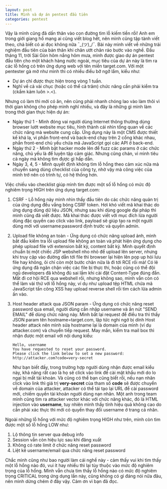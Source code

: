 ```yaml
---
layout: post
title: Mình và dự án pentest đầu tiên
categories: pentest
---
```

Vậy là mình cũng đã dấn thân vào con đường tìm lỗ kiếm tiền rồi! Anh em trong giới giang hồ mạng ai cũng viết blog hết, nên mình cũng tập tành viết theo, chả biết có ai đọc không nữa ¯\_(ツ)_/¯. Bài này mình viết về những trải nghiệm đầu tiên của bản thân khi chân ướt chân ráo bước vào nghề. Đầu tháng 11, trời Sài Gòn hôm nắng hôm mưa, mình được giao dự án pentest đầu tiên cho một khách hàng nước ngoài, mục tiêu của dự án này là tìm ra các lỗ hổng có trên ứng dụng web với tên miền target.com. Với một pentester gà mờ như mình thì có nhiều điều bỡ ngỡ lắm, kiểu như:
* Dự án chỉ được thực hiện trong vòng 1 tuần.
* Nghĩ về cả vài chục (hoặc có thể cả trăm) chức năng cần phải kiểm tra (ckầm kảm luôn >.<).

Nhưng có làm thì mới có ăn, nên cũng phải nhanh chóng lao vào làm thôi vì thời gian không cho phép mình nghĩ nhiều, và đây là những gì mình làm trong thời gian thực hiện dự án:
* Ngày thứ 1 - Mình đóng vai người dùng Internet thông thường dùng browser lướt website mục tiêu, hình thành cái nhìn tổng quan về các chức năng mà website cung cấp. Ứng dụng này là một CMS được thiết kế khá lạ, vì phần front-end và back-end chạy trên 2 cổng khác nhau, phần front-end chủ yếu chứa mã JavaScript gọi các API ở back-end.
* Ngày thứ 2 - Mình bật hacker mode lên để fuzz các params ở các chức năng, chủ yếu là để luyện tập cảm giác. Nhưng cũng chán, vì mình tiêu cả ngày mà không tìm được gì hấp dẫn.
* Ngày 3, 4, 5 - Mình quyết định không tìm lỗ hổng theo cảm xúc nữa mà chuyển sang dùng checklist của công ty, nhờ vậy mà công việc của mình trở nên có trình tự, có hệ thống hơn.

Việc chiếu vào checklist giúp mình tìm được một số lỗ hổng có mức độ nghiêm trọng HIGH trên ứng dụng target.com:
1. CSRF - Lỗ hổng này mình nhìn thấy đầu tiên do các chức năng quản trị của ứng dụng đều vắng bóng CSRF token. Hơi khó viết mã khai thác do ứng dụng dùng dữ liệu JSON, nhưng sau khi dùng google đại pháp thì mình cũng đã viết được. Mã khai thác được viết với mục đích lừa người dùng đặc quyền cao click vào link, payload sẽ giúp tạo ra một người dùng mới với username:password định trước và quyền admin.
1. Upload file không an toàn - Ứng dụng có chức năng upload ảnh, mình bắt đầu kiểm tra lỗi upload file không an toàn và phát hiện ứng dụng cho phép upload file với extension bất kỳ, content bất kỳ. Mình quyết định chuẩn bị một chiếc JSP webshell nho nhỏ để upload lên server, nhưng khi truy cập vào đường dẫn tới file thì browser lại hiện lên pop up hỏi lưu file hay không, ôi chỉ còn một bước chân nữa là đi tới RCE rồi mà! Có lẽ ứng dụng đã ngăn chặn việc các file bị thực thi, hoặc cũng có thể đội ngũ developers đã không đủ sai lầm khi cài đặt Content-Type đúng đắn. Mất đi cơ hội RCE qua webshell rồi, nhưng không sao, mình vẫn còn có thể làm vài thứ với lỗ hổng này, ví dụ như upload tệp HTML chứa mã JavaScript tấn công XSS hay upload reverse shell rồi tìm cách lừa admin ấn vào.
1. Host header attack qua JSON param - Ứng dụng có chức năng reset password qua email, người dùng cần nhập username và ấn nút "SEND EMAIL" để dùng chức năng này. Mình bắt lại request để điều tra thì thấy JSON param tên hostname=target.com, lập tức nghi ngờ bị dính Host header attack nên mình sửa hostname lại là domain của mình (ví dụ attacker.com) và chuyển tiếp request. May mắn, kiểm tra mail box thì nhận được một email với nội dung kiểu:
    ```
    Hello, username
    You have requested to reset your password.
    Please click the link below to set a new password: http://attacker.com?code=very-secret
    ```
    
    Như bạn biết đấy, trong trường hợp người dùng nhận được email kiểu này, khả năng rất cao là họ sẽ click vào link để cài mật khẩu mới do lo ngại bị mất tài khoản. Và cũng có thể bạn cũng biết rồi, nếu nạn nhân click vào link thì giá trị **very-secret** của tham số **code** sẽ được chuyển về domain của attacker, attacker có thể tái tạo lại URL để cài password mới, chiếm quyền tài khoản người dùng nạn nhân. Một anh trong team mình cũng tìm ra attacker vector khác với chức năng khác, đó là HTML injection vào **username**, tuy nhiên mình thấy tính hiệu quả không cao do cần phải xác thực thì mới có quyền thay đổi username ở trang cá nhân.

Ngoài những lỗ hổng với mức độ nghiêm trọng HIGH như trên, mình còn tìm được một số lỗ hổng LOW như:
1. Lộ thông tin server qua debug info
1. Session vẫn còn hiệu lực sau khi đăng xuất
1. Không có rate limit ở chức năng reset password
1. Liệt kê username/email qua chức năng reset password

Chắc mình cũng như bao người làm cái nghề này - cảm thấy vui khi tìm thấy một lỗ hổng nào đó, vui ít hay nhiều thì lại tùy thuộc vào mức độ nghiêm trọng của lỗ hổng. Mình vẫn chưa tìm thấy lỗ hổng nào có mức độ nghiêm trọng CRITICAL trong ứng dụng lần này, cũng không có gì đáng nói nữa đâu, nên mình dừng chém ở đây vậy. Cảm ơn vì bạn đã đọc.
